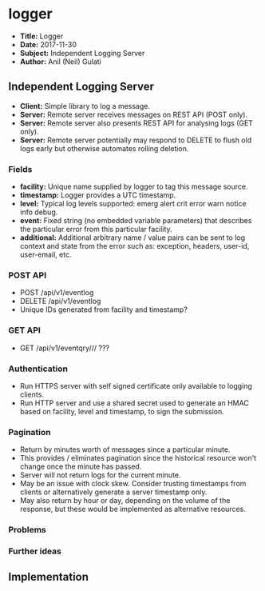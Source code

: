 <!-- vim: set ft=markdown spell: -->
# logger

- **Title:**    Logger
- **Date:**     2017-11-30
- **Subject:**  Independent Logging Server
- **Author:**   Anil (Neil) Gulati

## Independent Logging Server

- **Client:**   Simple library to log a message.
- **Server:**   Remote server receives messages on REST API (POST only).
- **Server:**   Remote server also presents REST API for analysing logs (GET only).
- **Server:**   Remote server potentially may respond to DELETE to flush old logs early but otherwise automates rolling deletion.

### Fields

- **facility:**     Unique name supplied by logger to tag this message source.
- **timestamp:**    Logger provides a UTC timestamp.
- **level:**        Typical log levels supported: emerg alert crit error warn notice info debug.
- **event:**        Fixed string (no embedded variable parameters) that describes the particular error from this particular facility.
- **additional:**   Additional arbitrary name / value pairs can be sent to log context and state from the error such as: exception, headers, user-id, user-email, etc.

### POST API

- POST /api/v1/eventlog
- DELETE /api/v1/eventlog
- Unique IDs generated from facility and timestamp?

### GET API

- GET /api/v1/eventqry/// ???

### Authentication

- Run HTTPS server with self signed certificate only available to logging clients.
- Run HTTP server and use a shared secret used to generate an HMAC based on facility, level and timestamp, to sign the submission.

### Pagination

- Return by minutes worth of messages since a particular minute.
- This provides / eliminates pagination since the historical resource won't change once the minute has passed.
- Server will not return logs for the current minute.
- May be an issue with clock skew. Consider trusting timestamps from clients or alternatively generate a server timestamp only.
- May also return by hour or day, depending on the volume of the response, but these would be implemented as alternative resources.

### Problems

### Further ideas

## Implementation

